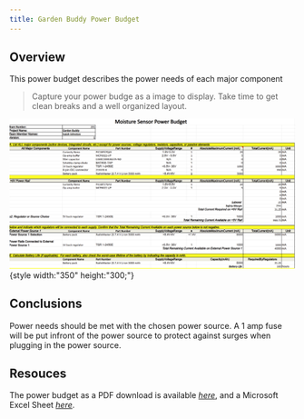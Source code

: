 ```yaml
---
title: Garden Buddy Power Budget
---
```


## Overview
This power budget describes the power needs of each major component

> Capture your power budge as a image to display. Take time to get clean breaks and a well organized layout.

![budget1](Screenshot%202025-10-27%20111105.png){style width:"350" height:"300;"}

## Conclusions

Power needs should be met with the chosen power source. A 1 amp fuse will be put infront of the power source to protect against surges when plugging in the power source.

## Resouces

The power budget as a PDF download is available [*here*](Moisture%20Sensor%20Power%20Budget.pdf), and a Microsoft Excel Sheet [*here*](Moisture%20Sensor%20Power%20Budget.xlsx).
